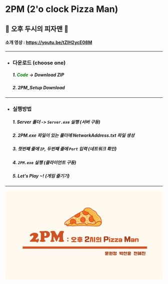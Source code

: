 # 2PM (2'o clock Pizza Man)
## 🍕 오후 두시의 피자맨 🍕

#### 소개 영상 : <https://youtu.be/tZIH2ycE08M>
- - -
+ ### 다운로드 (choose one)
  ##### 1. <span style="color:green">Code</span> -> Download ZIP
  ##### 2. 2PM_Setup Download
- - -
+ ### 실행방법
  ##### 1. Server 폴더 -> `Server.exe` 실행 (서버 구동)
  ##### 2. 2PM.exe 파일이 있는 폴더에 NetworkAddress.txt 파일 생성  
  ##### 3. 첫번째 줄에 `IP`, 두번째 줄에 `Port` 입력 (네트워크 확인)
  ##### 4. `2PM.exe` 실행 (클라이언트 구동)
  ##### 5. Let's Play ~! (게임 즐기기)
- - -
![.](https://github.com/sun-yoon-e/BBING-BBONG/blob/master/2pm.jpg?raw=true)
